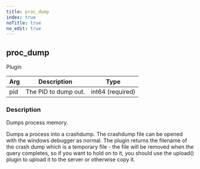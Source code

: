 ```yaml
---
title: proc_dump
index: true
noTitle: true
no_edit: true
---
```




<div class="vql_item"></div>


## proc_dump
<span class='vql_type pull-right page-header'>Plugin</span>



<div class="vqlargs"></div>

Arg | Description | Type
----|-------------|-----
pid|The PID to dump out.|int64 (required)

### Description

Dumps process memory.

Dumps a process into a crashdump. The crashdump file can be opened
with the windows debugger as normal. The plugin returns the filename
of the crash dump which is a temporary file - the file will be removed
when the query completes, so if you want to hold on to it, you should
use the upload() plugin to upload it to the server or otherwise copy
it.


